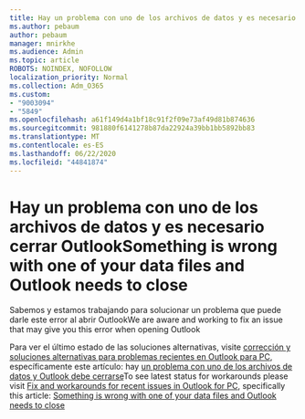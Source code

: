 ```yaml
---
title: Hay un problema con uno de los archivos de datos y es necesario cerrar Outlook
ms.author: pebaum
author: pebaum
manager: mnirkhe
ms.audience: Admin
ms.topic: article
ROBOTS: NOINDEX, NOFOLLOW
localization_priority: Normal
ms.collection: Adm_O365
ms.custom:
- "9003094"
- "5849"
ms.openlocfilehash: a61f149d4a1bf18c91f2f09e73af49d81b874636
ms.sourcegitcommit: 981880f6141278b87da22924a39bb1bb5892bb83
ms.translationtype: MT
ms.contentlocale: es-ES
ms.lasthandoff: 06/22/2020
ms.locfileid: "44841874"
---
```

# <a name="something-is-wrong-with-one-of-your-data-files-and-outlook-needs-to-close"></a><span data-ttu-id="c43b1-102">Hay un problema con uno de los archivos de datos y es necesario cerrar Outlook</span><span class="sxs-lookup"><span data-stu-id="c43b1-102">Something is wrong with one of your data files and Outlook needs to close</span></span>

<span data-ttu-id="c43b1-103">Sabemos y estamos trabajando para solucionar un problema que puede darle este error al abrir Outlook</span><span class="sxs-lookup"><span data-stu-id="c43b1-103">We are aware and working to fix an issue that may give you this error when opening Outlook</span></span>

<span data-ttu-id="c43b1-104">Para ver el último estado de las soluciones alternativas, visite [corrección y soluciones alternativas para problemas recientes en Outlook para PC](https://support.microsoft.com/office/ecf61305-f84f-4e13-bb73-95a214ac1230), específicamente este artículo: hay [un problema con uno de los archivos de datos y Outlook debe cerrarse](https://support.microsoft.com/office/a3b59934-2446-4f2a-bd25-58f88188b9b2)</span><span class="sxs-lookup"><span data-stu-id="c43b1-104">To see latest status for workarounds please visit  [Fix and workarounds for recent issues in Outlook for PC](https://support.microsoft.com/office/ecf61305-f84f-4e13-bb73-95a214ac1230), specifically this article: [Something is wrong with one of your data files and Outlook needs to close](https://support.microsoft.com/office/a3b59934-2446-4f2a-bd25-58f88188b9b2)</span></span>
